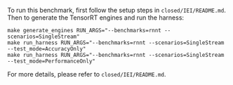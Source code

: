 To run this benchmark, first follow the setup steps in `closed/IEI/README.md`. Then to generate the TensorRT engines and run the harness:

```
make generate_engines RUN_ARGS="--benchmarks=rnnt --scenarios=SingleStream"
make run_harness RUN_ARGS="--benchmarks=rnnt --scenarios=SingleStream --test_mode=AccuracyOnly"
make run_harness RUN_ARGS="--benchmarks=rnnt --scenarios=SingleStream --test_mode=PerformanceOnly"
```

For more details, please refer to `closed/IEI/README.md`.